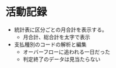# 活動記録

- 統計表に区分ごとの月合計を表示する。
  - 月合計、総合計を太字で表示 
- 支払種別のコードの解析と編集
  - オーバーフローに追われる一日だった 
  - 判定終了のデータは見当たらない